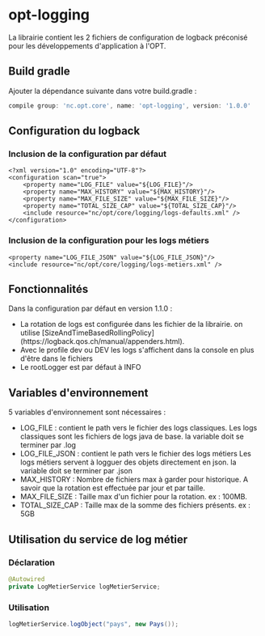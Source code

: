 # opt-logging
La librairie contient les 2 fichiers de configuration de logback préconisé pour les développements d'application à l'OPT.

## Build gradle
Ajouter la dépendance suivante dans votre build.gradle :

```gradle
compile group: 'nc.opt.core', name: 'opt-logging', version: '1.0.0'
```

## Configuration du logback

### Inclusion de la configuration par défaut

```logback
<?xml version="1.0" encoding="UTF-8"?>
<configuration scan="true">
	<property name="LOG_FILE" value="${LOG_FILE}"/>
	<property name="MAX_HISTORY" value="${MAX_HISTORY}"/>
	<property name="MAX_FILE_SIZE" value="${MAX_FILE_SIZE}"/>
	<property name="TOTAL_SIZE_CAP" value="${TOTAL_SIZE_CAP}"/>
	<include resource="nc/opt/core/logging/logs-defaults.xml" />
</configuration>
```

### Inclusion de la configuration pour les logs métiers
```logback
<property name="LOG_FILE_JSON" value="${LOG_FILE_JSON}"/>
<include resource="nc/opt/core/logging/logs-metiers.xml" />
```

## Fonctionnalités
Dans la configuration par défaut en version 1.1.0 :
<ul>
<li>La rotation de logs est configurée dans les fichier de la librairie. on utilise [SizeAndTimeBasedRollingPolicy](https://logback.qos.ch/manual/appenders.html).</li>
<li>Avec le profile dev ou DEV les logs s'affichent dans la console en plus d'être dans le fichiers</li>
<li>Le rootLogger est par défaut à INFO</li>
</ul>

## Variables d'environnement
5 variables d'environnement sont nécessaires : 
<ul>
<li>LOG_FILE : contient le path vers le fichier des logs classiques.
Les logs classiques sont les fichiers de logs java de base.
la variable doit se terminer par .log</li>
<li>LOG_FILE_JSON : contient le path vers le fichier des logs métiers
Les logs métiers servent à logguer des objets directement en json.
la variable doit se terminer par .json</li>
<li>MAX_HISTORY : Nombre de fichiers max à garder pour historique. A savoir que la rotation est effectuée par jour et par taille.</li>
<li>MAX_FILE_SIZE : Taille max d'un fichier pour la rotation. ex : 100MB.</li>
<li>TOTAL_SIZE_CAP : Taille max de la somme des fichiers présents. ex : 5GB</li>
</ul>

## Utilisation du service de log métier

### Déclaration
```java
@Autowired
private LogMetierService logMetierService;
```

### Utilisation
```java
logMetierService.logObject("pays", new Pays());
```

